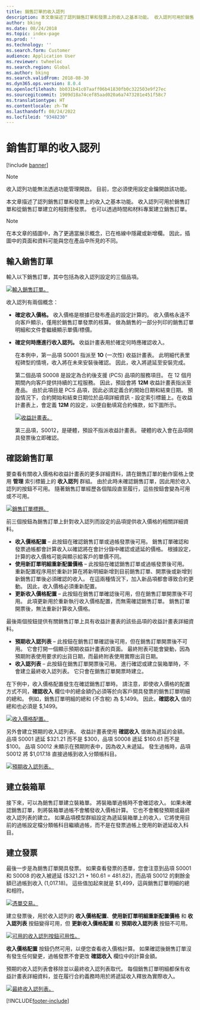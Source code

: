 ```yaml
---
title: 銷售訂單的收入認列
description: 本文章描述了認列銷售訂單和發票上的收入之基本功能。 收入認列可用於銷售訂單和從銷售訂單建立的相對應發票。
author: bking
ms.date: 08/24/2018
ms.topic: index-page
ms.prod: ''
ms.technology: ''
ms.search.form: Customer
audience: Application User
ms.reviewer: twheeloc
ms.search.region: Global
ms.author: bking
ms.search.validFrom: 2018-08-30
ms.dyn365.ops.version: 8.0.4
ms.openlocfilehash: bb031b41c07aaff06b41830fb0c322503e9f27ec
ms.sourcegitcommit: 1909d18a74cef85aad020a6a7473281e451f58c7
ms.translationtype: HT
ms.contentlocale: zh-TW
ms.lasthandoff: 08/24/2022
ms.locfileid: "9348230"
---
```

# <a name="revenue-recognition-on-sales-orders"></a>銷售訂單的收入認列

[!include [banner](../includes/banner.md)]

> [!NOTE]
> 收入認列功能無法透過功能管理開啟。 目前，您必須使用設定金鑰開啟該功能。

本文章描述了認列銷售訂單和發票上的收入之基本功能。 收入認列可用於銷售訂單和從銷售訂單建立的相對應發票。 也可以透過時間和材料專案建立銷售訂單。

> [!NOTE]
> 在本文章的插圖中，為了更適當展示概念，已在格線中隱藏或新增欄。 因此，插圖中的頁面和資料可能與您在產品中所見的不同。

## <a name="enter-a-sales-order"></a>輸入銷售訂單

輸入以下銷售訂單，其中包括為收入認列設定的三個品項。

[![輸入銷售訂單。](./media/revenue-recognition-so-basic-sales-order-header.png)](./media/revenue-recognition-so-basic-sales-order-header.png)

收入認列有兩個概念：

- **確定收入價格。** 收入價格是根據已發布產品的設定計算的。 收入價格永遠不向客戶顯示，僅用於銷售訂單發票的核算。 做為銷售的一部分列印的銷售訂單明細和文件會繼續顯示單價/標價。
- **確定何時應進行收入認列。** 收益計畫表用於確定何時應確認收入。

    在本例中，第一品項 S0001 指派至 **1O** (一次性) 收益計畫表。 此明細代表里程碑型的情境，收入將在未來安裝後確認。 因此，收入將遞延至安裝完成。

    第二個品項 S0008 是設定為合約後支援 (PCS) 品項的服務項目。 在 12 個月期間內向客戶提供持續的工程服務。 因此，預設會將 **12M** 收益計畫表指派至產品。 由於此項目是 PCS 品項，因此必須定義合約開始日期和結束日期。 預設情況下，合約開始和結束日期位於品項詳細資訊 - 設定索引標籤上。在收益計畫表上，會定義 **12M** 的設定，以便自動填寫合約條款，如下圖所示。

    [![收益計畫表。](./media/revenue-recognition-so-basic-revenue-schedules.png)](./media/revenue-recognition-so-basic-revenue-schedules.png)

    第三品項，S0012，是硬體，預設不指派收益計畫表。 硬體的收入會在品項開具發票後立即確認。

## <a name="confirm-the-sales-order"></a>確認銷售訂單

要查看有關收入價格和收益計畫表的更多詳細資料，請在銷售訂單的動作窗格上使用 **管理** 索引標籤上的 **收入認列** 群組。 由於此時未確認銷售訂單，因此用於收入認列的按鈕不可用。 隨著銷售訂單經歷各個階段直至履行，這些按鈕會變為可用或不可用。

[![銷售訂單標題。](./media/revenue-recognition-so-basic-sales-order-header-02.png)](./media/revenue-recognition-so-basic-sales-order-header-02.png)

前三個按鈕為銷售訂單上針對收入認列而設定的品項提供收入價格的相關詳細資料。

- **收入價格配置** – 此按鈕在確認銷售訂單或過帳發票後可用。 銷售訂單確認和發票過帳都會計算收入以確認將在會計分錄中確認或遞延的價格。 根據設定，計算的收入價格可能與顯示給客戶的單價不同。
- **使用新訂單明細重新配置價格** – 此按鈕在確認銷售訂單或過帳發票後可用。 重新配置程序用於重新計算在將新明細新增到目前銷售訂單、開票後或新增到新銷售訂單後必須確認的收入。 在這兩種情況下，加入新品項都會導致合約更動。 因此，收入價格必須重新配置。
- **更新收入價格配置** – 此按鈕在銷售訂單確認後可用，但在銷售訂單開票後不可用。 此項更新用於重新執行收入價格配置，而無需確認銷售訂單。 銷售訂單開票後，無法重新計算收入價格。

最後兩個按鈕提供有關銷售訂單上具有收益計畫表的該些品項的收益計畫表詳細資料。

- **預期收入認列表** – 此按鈕在銷售訂單確認後可用，但在銷售訂單開票後不可用。 它會打開一個顯示預期收益計畫表的頁面。 最終附表可能會變動，因為預期附表使用要求的出貨日期，而最終附表使用實際出貨日期。
- **收入認列表** – 此按鈕在銷售訂單開票後可用。 進行確認或建立裝箱單時，不會建立最終收入認列表。 它只會在銷售訂單開票時建立。

在下例中，收入價格配置發生在確認銷售訂單時。 請注意，即使收入價格的配置方式不同，**確認收入** 欄位中的總金額仍必須等於向客戶開具發票的銷售訂單明細的總和。 例如，銷售訂單明細的總和 (不含稅) 為 $,1499。 因此，**確認收入** 值的總和也必須是 $,1499。

[![收入價格配置。](./media/revenue-recognition-so-basic-revenue-price-allocation.png)](./media/revenue-recognition-so-basic-revenue-price-allocation.png)

另外會建立預期的收入認列表。 收益計畫表使用 **確認收入** 值做為遞延的金額。 品項 S0001 遞延 $321.21 而不是 $300，品項 S0008 遞延 $160.61 而不是 $100。 品項 S0012 未顯示在預期附表中，因為收入未遞延。 發生過帳時，品項 S0012 將 $1,017.18 直接過帳到收入分類帳科目。

[![預期收入認列表。](./media/revenue-recognition-so-basic-expected-rev-rec-schedule.png)](./media/revenue-recognition-so-basic-expected-rev-rec-schedule.png)

## <a name="create-the-packing-slip"></a>建立裝箱單

接下來，可以為銷售訂單建立裝箱單。 將裝箱單過帳時不會確認收入。 如果未確認銷售訂單，則將裝箱單過帳不會觸發收入價格計算。 它也不會觸發預期或最終收入認列表的建立。 如果品項模型群組設定為遞延裝箱單上的收入，它將使用目前的過帳設定檔分類帳科目繼續過帳，而不是在發票過帳上使用的新遞延收入科目。

## <a name="create-the-invoice"></a>建立發票

最後一步是為銷售訂單開具發票。 如果查看發票的憑單，您會注意到品項 S0001 和 S0008 的收入被遞延 ($321.21 + 160.61 = 481.82)，而品項 S0012 的剩餘金額已過帳到收入 (1,017.18)。 這些值加起來就是 $1,499，這與銷售訂單明細的總和相符。

[![憑單交易。](./media/revenue-recognition-so-voucher-transactions.png)](./media/revenue-recognition-so-voucher-transactions.png)

建立發票後，用於收入認列的 **收入價格配置**、**使用新訂單明細重新配置價格** 和 **收入認列表** 按鈕變得可用，但 **更新收入價格配置** 和 **預期收入認列表** 按鈕不可用。

[![可用的收入認列按鈕可用性。](./media/revenue-recognition-so-basic-after-invoice-buttons.png)](./media/revenue-recognition-so-basic-after-invoice-buttons.png)

**收入價格配置** 按鈕仍然可用，以便您查看收入價格計算。 如果確認後銷售訂單沒有發生任何變更，過帳發票不會更改 **確認收入** 欄位中的計算金額。

預期的收入認列表會移除並以最終收入認列表取代。 每個銷售訂單明細都保有收益計畫表詳細資料，並在履行合約義務時用於將遞延收入釋放為實際收入。

[![最終收入認列表。](./media/revenue-recognition-so-revenue-recognition-schedule.png)](./media/revenue-recognition-so-revenue-recognition-schedule.png)


[!INCLUDE[footer-include](../../includes/footer-banner.md)]
